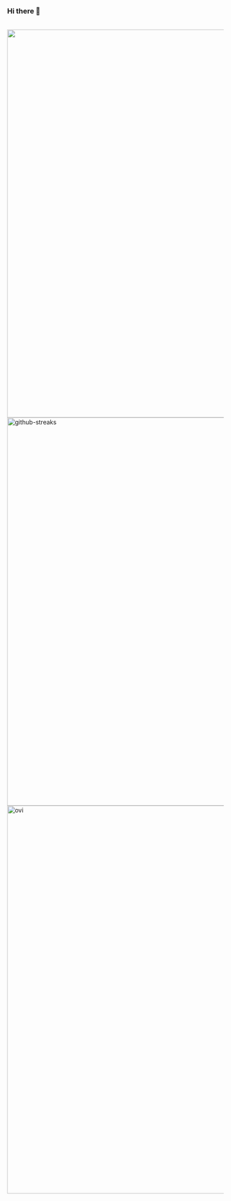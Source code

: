### Hi there 👋

<!--
**vibhatsu08/vibhatsu08** is a ✨ _special_ ✨ repository because its `README.md` (this file) appears on your GitHub profile.

Here are some ideas to get you started:

- 🔭 I’m currently working on ...
- 🌱 I’m currently learning ...
- 👯 I’m looking to collaborate on ...
- 🤔 I’m looking for help with ...
- 💬 Ask me about ...
- 📫 How to reach me: ...
- 😄 Pronouns: ...
- ⚡ Fun fact: ...
-->

<a href="https://www.google.com/url?sa=i&url=https%3A%2F%2Fgist.github.com%2F9f1647e6262cadc4dff2f34ce202072a&psig=AOvVaw1h8pjP6Tt_gAuSUR1YCm5P&ust=1672181005581000&source=images&cd=vfe&ved=0CBAQjRxqFwoTCLjso-itmPwCFQAAAAAdAAAAABAJ"></a>
<a href="https://camo.githubusercontent.com/12e5f2b182da4b52850b29bb09e8ba3e92b0ac2c0bd121de7dfcbb291fbbd525/68747470733a2f2f692e70696e696d672e636f6d2f6f726967696e616c732f37372f63612f61332f37376361613332383834643733356434333961646534356261333766656166322e676966"></a>
</br>
<img src="https://github-readme-stats.vercel.app/api?username=vibhatsu08&show_icons=true&theme=vision-friendly-dark" width="900" border="none">
</br>
<img src="https://github-readme-streak-stats.herokuapp.com?user=vibhatsu08&theme=neon-dark&date_format=M%20j%5B%2C%20Y%5D&border=DDDDDD&sideNums=765CEC" alt="github-streaks" width="900">
</br>
<img src="https://github-readme-stats.vercel.app/api/top-langs?username=vibhatsu08&show_icons=true&locale=en&layout=compact&theme=chartreuse-dark" alt="ovi" width="900"/>
